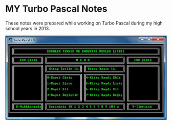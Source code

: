 # MY Turbo Pascal Notes
These notes were prepared while working on Turbo Pascal during my high school years in 2013.

![Screenshot](screenshot.jpg)
